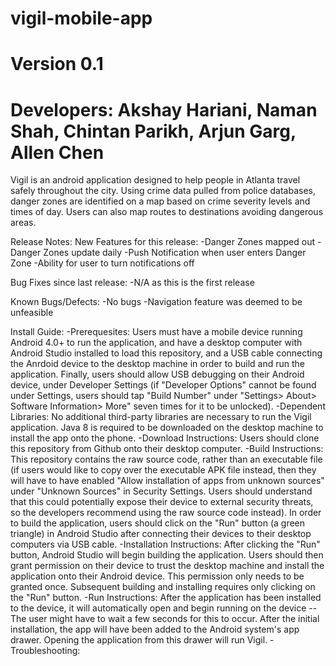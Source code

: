 # vigil-mobile-app
# Version 0.1
# Developers: Akshay Hariani, Naman Shah, Chintan Parikh, Arjun Garg, Allen Chen

Vigil is an android application designed to help people in Atlanta travel safely throughout the city. Using crime data pulled from police databases, danger zones are identified on a map based on crime severity levels and times of day. Users can also map routes to destinations avoiding dangerous areas.

Release Notes:
New Features for this release:
-Danger Zones mapped out
-Danger Zones update daily
-Push Notification when user enters Danger Zone
-Ability for user to turn notifications off

Bug Fixes since last release:
-N/A as this is the first release

Known Bugs/Defects:
-No bugs
-Navigation feature was deemed to be unfeasible 


Install Guide:
-Prerequesites: Users must have a mobile device running Android 4.0+ to run the application, and have a desktop computer with Android Studio installed to load this repository, and a USB cable connecting the Anrdoid device to the desktop machine in order to build and run the application. Finally, users should allow USB debugging on their Android device, under Developer Settings (if "Developer Options" cannot be found under Settings, users should tap "Build Number" under "Settings> About> Software Information> More" seven times for it to be unlocked).
-Dependent Libraries: No additional third-party libraries are necessary to run the Vigil application. Java 8 is required to be downloaded on the desktop machine to install the app onto the phone.
-Download Instructions: Users should clone this repository from Github onto their desktop computer.
-Build Instructions: This repository contains the raw source code, rather than an executable file (if users would like to copy over the executable APK file instead, then they will have to have enabled "Allow installation of apps from unknown sources" under "Unknown Sources" in Security Settings. Users should understand that this could potentially expose their device to external security threats, so the developers recommend using the raw source code instead). In order to build the application, users should click on the "Run" button (a green triangle) in Android Studio after connecting their devices to their desktop computers via USB cable.
-Installation Instructions: After clicking the "Run" button, Android Studio will begin building the application. Users should then grant permission on their device to trust the desktop machine and install the application onto their Android device. This permission only needs to be granted once. Subsequent building and installing requires only clicking on the "Run" button.
-Run Instructions: After the application has been installed to the device, it will automatically open and begin running on the device -- The user might have to wait a few seconds for this to occur. After the initial installation, the app will have been added to the Android system's app drawer. Opening the application from this drawer will run Vigil.
-Troubleshooting: 
